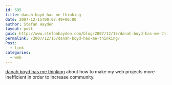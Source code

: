 ```yaml
---
id: 695
title: danah boyd has me thinking
date: 2007-12-15T00:07:49+00:00
author: Stefan Hayden
layout: post
guid: http://www.stefanhayden.com/blog/2007/12/15/danah-boyd-has-me-thinking/
permalink: /2007/12/15/danah-boyd-has-me-thinking/
Post:
  - link
categories:
  - web
---
```

<a href="http://www.zephoria.org/thoughts/archives/2007/12/14/valuing_ineffic.html">danah boyd has me thinking</a> about how to make my web projects more inefficient in order to increase community. 